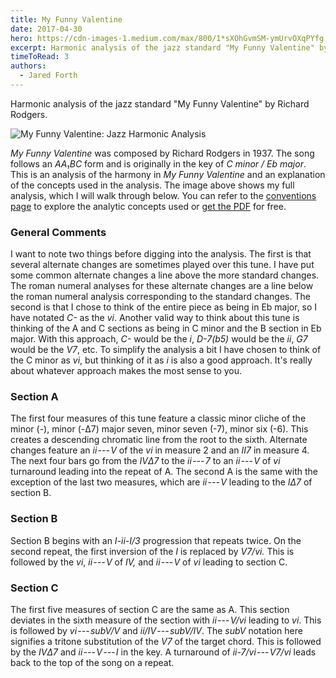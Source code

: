 ```yaml
---
title: My Funny Valentine
date: 2017-04-30
hero: https://cdn-images-1.medium.com/max/800/1*sXOhGvmSM-ymUrvOXqPYfg.png
excerpt: Harmonic analysis of the jazz standard "My Funny Valentine" by Richard Rodgers.
timeToRead: 3
authors:
  - Jared Forth
---
```


Harmonic analysis of the jazz standard "My Funny Valentine" by Richard Rodgers.

<!--more-->

![My Funny Valentine: Jazz Harmonic Analysis](https://cdn-images-1.medium.com/max/800/1*sXOhGvmSM-ymUrvOXqPYfg.png)

*My Funny Valentine* was composed by Richard Rodgers in 1937. The song follows an *AA₁BC* form and is originally in the key of *C minor / Eb major*. This is an analysis of the harmony in *My Funny Valentine* and an explanation of the concepts used in the analysis. The image above shows my full analysis, which I will walk through below. You can refer to the [conventions page](https://jazztheory.co/conventions-theory/) to explore the analytic concepts used or [get the PDF](https://jaredforth.gumroad.com/l/my-funny-valentine) for free.

### General Comments

I want to note two things before digging into the analysis. The first is that several alternate changes are sometimes played over this tune. I have put some common alternate changes a line above the more standard changes. The roman numeral analyses for these alternate changes are a line below the roman numeral analysis corresponding to the standard changes. The second is that I chose to think of the entire piece as being in Eb major, so I have notated *C-* as the *vi*. Another valid way to think about this tune is thinking of the A and C sections as being in C minor and the B section in Eb major. With this approach, *C-* would be the *i*, *D-7(b5)* would be the *ii*, *G7* would be the *V7*, etc. To simplify the analysis a bit I have chosen to think of the C minor as *vi*, but thinking of it as *i* is also a good approach. It's really about whatever approach makes the most sense to you. 

### Section A

The first four measures of this tune feature a classic minor cliche of the minor (-), minor (-Δ7) major seven, minor seven (-7), minor six (-6). This creates a descending chromatic line from the root to the sixth. Alternate changes feature an *ii --- V* of the *vi* in measure 2 and an *II7* in measure 4. The next four bars go from the *IVΔ7* to the *ii --- 7* to an *ii --- V* of *vi* turnaround leading into the repeat of A. The second A is the same with the exception of the last two measures, which are *ii --- V* leading to the *IΔ7* of section B.

### Section B 

Section B begins with an *I-ii-I/3* progression that repeats twice. On the second repeat, the first inversion of the *I* is replaced by *V7/vi.* This is followed by the *vi*, *ii --- V* of *IV,* and *ii --- V* of *vi* leading to section C. 

### Section C

The first five measures of section C are the same as A. This section deviates in the sixth measure of the section with *ii* --- *V/vi* leading to *vi*. This is followed by *vi --- subV/V* and *ii/IV --- subV/IV*. The *subV* notation here signifies a tritone substitution of the *V7* of the target chord. This is followed by the *IVΔ7* and *ii --- V --- I* in the key. A turnaround of *ii-7/vi --- V7/vi* leads back to the top of the song on a repeat.